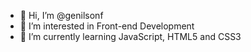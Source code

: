 - 👋 Hi, I’m @genilsonf
- 👀 I’m interested in Front-end Development
- 🌱 I’m currently learning JavaScript, HTML5 and CSS3

<!---
genilsonf/genilsonf is a ✨ special ✨ repository because its `README.md` (this file) appears on your GitHub profile.
You can click the Preview link to take a look at your changes.
--->
